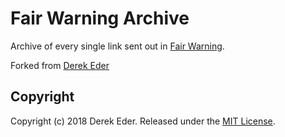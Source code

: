 # Fair Warning Archive

Archive of every single link sent out in [Fair Warning](https://www.getrevue.co/profile/FairWarning).

Forked from [Derek Eder](https://github.com/derekeder/csv-to-html-table)

## Copyright

Copyright (c) 2018 Derek Eder. Released under the [MIT License](https://github.com/derekeder/csv-to-html-table/blob/master/LICENSE).
